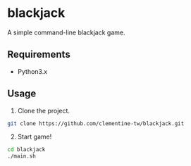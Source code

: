 # blackjack

A simple command-line blackjack game.

## Requirements

- Python3.x

## Usage

1. Clone the project.

```bash
git clone https://github.com/clementine-tw/blackjack.git
```

2. Start game!

```bash
cd blackjack
./main.sh
```
